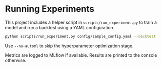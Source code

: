 # Running Experiments

This project includes a helper script in `scripts/run_experiment.py` to train a model and run a backtest using a YAML configuration.

```bash
python scripts/run_experiment.py config/sample_config.yaml --backtest
```

Use `--no-automl` to skip the hyperparameter optimization stage.

Metrics are logged to MLflow if available. Results are printed to the console otherwise.
